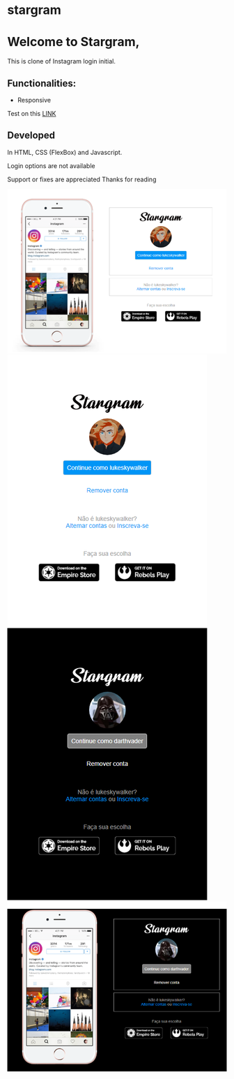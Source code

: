 # stargram
# Welcome to Stargram, 
This is clone of Instagram login initial.

## Functionalities:
- Responsive


Test on this [LINK](https://felipeaguiarn.github.io/stargram/)

## Developed 
In HTML, CSS (FlexBox) and Javascript.

Login options are not available

Support or fixes are appreciated
Thanks for reading


![Image of WebPage-1](https://raw.githubusercontent.com/felipeaguiarn/stargram/master/print1.png)
![Image of WebPage-2](https://raw.githubusercontent.com/felipeaguiarn/stargram/master/print2.png)
![Image of WebPage-4](https://raw.githubusercontent.com/felipeaguiarn/stargram/master/print4.png)
![Image of WebPage-3](https://raw.githubusercontent.com/felipeaguiarn/stargram/master/print3.png)

